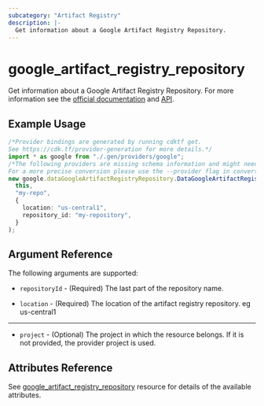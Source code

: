 ```yaml
---
subcategory: "Artifact Registry"
description: |-
  Get information about a Google Artifact Registry Repository.
---
```


# google\_artifact\_registry\_repository

Get information about a Google Artifact Registry Repository. For more information see
the [official documentation](https://cloud.google.com/artifact-registry/docs/)
and [API](https://cloud.google.com/artifact-registry/docs/apis).

## Example Usage

```typescript
/*Provider bindings are generated by running cdktf get.
See https://cdk.tf/provider-generation for more details.*/
import * as google from "./.gen/providers/google";
/*The following providers are missing schema information and might need manual adjustments to synthesize correctly: google.
For a more precise conversion please use the --provider flag in convert.*/
new google.dataGoogleArtifactRegistryRepository.DataGoogleArtifactRegistryRepository(
  this,
  "my-repo",
  {
    location: "us-central1",
    repository_id: "my-repository",
  }
);

```

## Argument Reference

The following arguments are supported:

*   `repositoryId` - (Required) The last part of the repository name.

*   `location` - (Required) The location of the artifact registry repository. eg us-central1

***

* `project` - (Optional) The project in which the resource belongs. If it
  is not provided, the provider project is used.

## Attributes Reference

See [google\_artifact\_registry\_repository](https://registry.terraform.io/providers/hashicorp/google/latest/docs/resources/artifact_registry_repository#argument-reference) resource for details of the available attributes.
